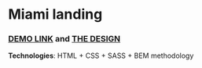 # Miami landing
### [DEMO LINK](https://jojnajbude.github.io/miami-landing/) and [THE DESIGN](www.figma.com/file/nHz8bflIwJaWP3P99vKTH5/miami_home_new)
**Technologies**: HTML + CSS + SASS + BEM methodology
